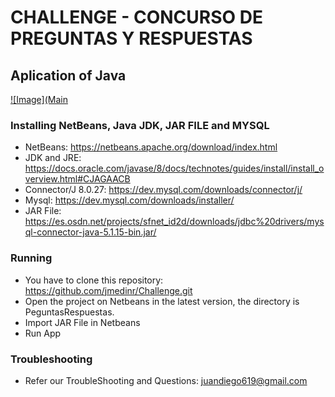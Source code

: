 # CHALLENGE - CONCURSO DE PREGUNTAS Y RESPUESTAS

## Aplication of Java

[![Image](Main](https://github.com/jmedinr/Challenge/blob/main/assets/main.JPG)

### Installing NetBeans, Java JDK, JAR FILE and MYSQL
- NetBeans: https://netbeans.apache.org/download/index.html
- JDK and JRE: https://docs.oracle.com/javase/8/docs/technotes/guides/install/install_overview.html#CJAGAACB
- Connector/J 8.0.27: https://dev.mysql.com/downloads/connector/j/
- Mysql: https://dev.mysql.com/downloads/installer/
- JAR File: https://es.osdn.net/projects/sfnet_id2d/downloads/jdbc%20drivers/mysql-connector-java-5.1.15-bin.jar/

### Running
- You have to clone this repository: https://github.com/jmedinr/Challenge.git
- Open the project on Netbeans in the latest version, the directory is PeguntasRespuestas.
- Import JAR File in Netbeans
- Run App

### Troubleshooting
- Refer our TroubleShooting and Questions: juandiego619@gmail.com
